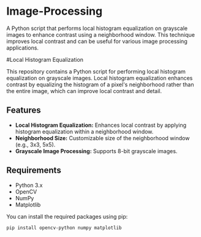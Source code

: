 # Image-Processing
A Python script that performs local histogram equalization on grayscale images to enhance contrast using a neighborhood window. This technique improves local contrast and can be useful for various image processing applications.

#Local Histogram Equalization

This repository contains a Python script for performing local histogram equalization on grayscale images. Local histogram equalization enhances contrast by equalizing the histogram of a pixel's neighborhood rather than the entire image, which can improve local contrast and detail.

## Features

- **Local Histogram Equalization:** Enhances local contrast by applying histogram equalization within a neighborhood window.
- **Neighborhood Size:** Customizable size of the neighborhood window (e.g., 3x3, 5x5).
- **Grayscale Image Processing:** Supports 8-bit grayscale images.

## Requirements

- Python 3.x
- OpenCV
- NumPy
- Matplotlib

You can install the required packages using pip:

```bash
pip install opencv-python numpy matplotlib
